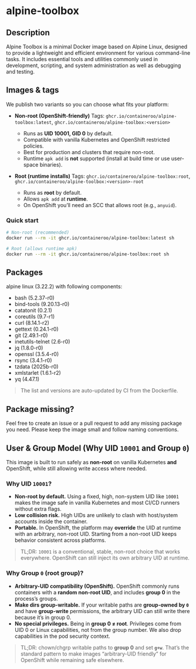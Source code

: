 # alpine-toolbox

## Description

Alpine Toolbox is a minimal Docker image based on Alpine Linux, designed to provide a lightweight and efficient environment for various command-line tasks. It includes essential tools and utilities commonly used in development, scripting, and system administration as well as debugging and testing.

## Images & tags

We publish two variants so you can choose what fits your platform:

- **Non-root (OpenShift-friendly)**
  Tags: `ghcr.io/containeroo/alpine-toolbox:latest`, `ghcr.io/containeroo/alpine-toolbox:<version>`
  - Runs as **UID 10001, GID 0** by default.
  - Compatible with vanilla Kubernetes and OpenShift restricted policies.
  - Best for production and clusters that require non-root.
  - Runtime `apk add` is **not** supported (install at build time or use user-space binaries).

- **Root (runtime installs)**
  Tags: `ghcr.io/containeroo/alpine-toolbox:root`, `ghcr.io/containeroo/alpine-toolbox:<version>-root`
  - Runs as **root** by default.
  - Allows `apk add` at **runtime**.
  - On OpenShift you’ll need an SCC that allows root (e.g., `anyuid`).

### Quick start

```bash
# Non-root (recommended)
docker run --rm -it ghcr.io/containeroo/alpine-toolbox:latest sh

# Root (allows runtime apk)
docker run --rm -it ghcr.io/containeroo/alpine-toolbox:root sh
```

## Packages

alpine linux (3.22.2) with following components:

- bash (5.2.37-r0)
- bind-tools (9.20.13-r0)
- catatonit (0.2.1)
- coreutils (9.7-r1)
- curl (8.14.1-r2)
- gettext (0.24.1-r0)
- git (2.49.1-r0)
- inetutils-telnet (2.6-r0)
- jq (1.8.0-r0)
- openssl (3.5.4-r0)
- rsync (3.4.1-r0)
- tzdata (2025b-r0)
- xmlstarlet (1.6.1-r2)
- yq (4.47.1)

> The list and versions are auto-updated by CI from the Dockerfile.

## Package missing?

Feel free to create an issue or a pull request to add any missing package you need. Please keep the image small and follow naming conventions.

## User & Group Model (Why UID `10001` and Group `0`)

This image is built to run safely as **non-root** on vanilla Kubernetes **and** OpenShift, while still allowing write access where needed.

### Why UID `10001`?

- **Non-root by default.** Using a fixed, high, non-system UID like `10001` makes the image safe in vanilla Kubernetes and most CI/CD runners without extra flags.
- **Low collision risk.** High UIDs are unlikely to clash with host/system accounts inside the container.
- **Portable.** In OpenShift, the platform may **override** the UID at runtime with an arbitrary, non-root UID. Starting from a non-root UID keeps behavior consistent across platforms.

> TL;DR: `10001` is a conventional, stable, non-root choice that works everywhere. OpenShift can still inject its own arbitrary UID at runtime.

### Why Group `0` (root group)?

- **Arbitrary-UID compatibility (OpenShift).** OpenShift commonly runs containers with a **random non-root UID**, and includes **group 0** in the process’s groups.
- **Make dirs group-writable.** If your writable paths are **group-owned by `0`** and have **group-write** permissions, the arbitrary UID can still write there because it’s in group 0.
- **No special privileges.** Being in **group 0 ≠ root**. Privileges come from UID 0 or Linux capabilities, not from the group number. We also drop capabilities in the pod security context.

> TL;DR: chown/chgrp writable paths to **group 0** and set **`g+w`**. That’s the standard pattern to make images “arbitrary-UID friendly” for OpenShift while remaining safe elsewhere.
